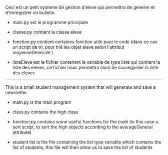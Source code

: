 Ceci est un petit systeme de gestion d'eleve qui permettra de generer et d'enregistrer un bulletin. 

- main.py est le programme principale

- classe.py contient la classe eleve

- fonction.py contient certaines fonction utile pour le code (dans ce cas un script de tri, pour trié les objet eleve selon l'attribut moyenneGenerale )

- listeEleve est le fichier contenant le variable de type liste qui contient la liste des eleves, ce fichier nous permettra alors de sauvegarder la liste des eleves
------------------------------------------------------------------------------------------------------------------------------------------------------------------------
This is a small student management system that will generate and save a newsletter.

- main.py is the main program

- class.py contains the high class

- function.py contains some useful functions for the code (in this case a sort script, to sort the high objects according to the averageGeneral attribute)

- student list is the file containing the list type variable which contains the list of students, this file will then allow us to save the list of students
